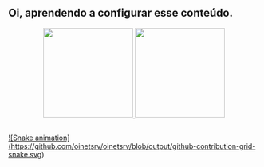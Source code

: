 ## Oi, aprendendo a configurar esse conteúdo.
<div align="center">
  <a href="https://github.com/oinetsrv">
  <img height="180em" src="https://github-readme-stats.vercel.app/api?username=oinetsrv&show_icons=true&theme=dracula&include_all_commits=true&count_private=true"/>
  <img height="180em" src="https://github-readme-stats.vercel.app/api/top-langs/?username=oinetsrv&layout=compact&langs_count=7&theme=dracula"/>
</div>
  
  ##
<div> 

![Snake animation] (https://github.com/oinetsrv/oinetsrv/blob/output/github-contribution-grid-snake.svg)
 
</div>
